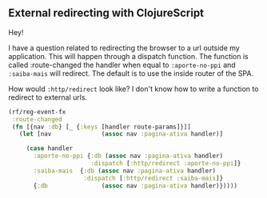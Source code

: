 ## External redirecting with ClojureScript

Hey!

I have a question related to redirecting the browser to a url outside my application. This will happen through a dispatch function. The function is called :route-changed the handler when equal to `:aporte-no-ppi` and `:saiba-mais` will redirect. The default is to use the inside router of the SPA.

How would `:http/redirect` look like? I don't know how to write a function to redirect to external urls.

```cljs
(rf/reg-event-fx
 :route-changed
 (fn [{nav :db} [_ {:keys [handler route-params]}]]
   (let [nav              (assoc nav :pagina-ativa handler)]

     (case handler
       :aporte-no-ppi {:db (assoc nav :pagina-ativa handler)
                       :dispatch [:http/redirect :aporte-no-ppi]}
       :saiba-mais  {:db (assoc nav :pagina-ativa handler)
                     :dispatch [:http/redirect :saiba-mais]}
       {:db               (assoc nav :pagina-ativa handler)}))))
```
